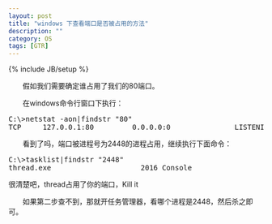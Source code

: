 ```yaml
---
layout: post
title: "windows 下查看端口是否被占用的方法"
description: ""
category: OS
tags: [GTR]
---
```

{% include JB/setup %}

　　假如我们需要确定谁占用了我们的80端口。  

　　在windows命令行窗口下执行：

<pre class="prettyprint linenums">
C:\>netstat -aon|findstr "80"
TCP     127.0.0.1:80         0.0.0.0:0               LISTENING       2448
</pre>

　　看到了吗，端口被进程号为2448的进程占用，继续执行下面命令：

<pre class="prettyprint linenums">
C:\>tasklist|findstr "2448"
thread.exe                     2016 Console                 0     16,064 K
</pre>

很清楚吧，thread占用了你的端口，Kill it

　　如果第二步查不到，那就开任务管理器，看哪个进程是2448，然后杀之即可。
